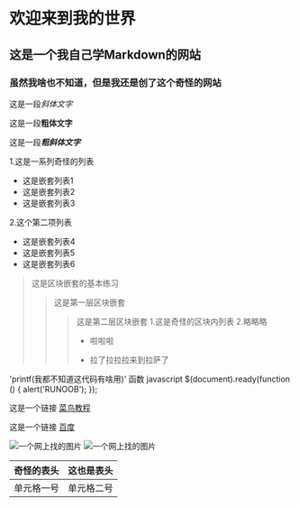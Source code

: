 # 欢迎来到我的世界
## 这是一个我自己学Markdown的网站
### 虽然我啥也不知道，但是我还是创了这个奇怪的网站
这是一段*斜体文字*

这是一段**粗体文字**

这是一段***粗斜体文字***

1.这是一系列奇怪的列表
  + 这是嵌套列表1
  + 这是嵌套列表2
  + 这是嵌套列表3
   
2.这个第二项列表
  - 这是嵌套列表4
  - 这是嵌套列表5
  - 这是嵌套列表6

> 这是区块嵌套的基本练习
> > 这是第一层区块嵌套
> > > 这是第二层区块嵌套
> > > 1.这是奇怪的区块内列表
> > > 2.略略略
> > >   * 啦啦啦
> > >   + 拉了拉拉拉来到拉萨了

'printf(我都不知道这代码有啥用)' 函数
  javascript
$(document).ready(function () {
    alert('RUNOOB');
});


这是一个链接 [菜鸟教程](https://www.runoob.com)

这是一个链接 [百度](https://www.baidu.com)

![一个网上找的图片](http://static.runoob.com/images/runoob-logo.png)
![一个网上找的图片](https://gimg2.baidu.com/image_search/src=http%3A%2F%2Fattach.bbs.miui.com%2Fforum%2F201304%2F25%2F195133e7a1l7b4f5117y4y.jpg&refer=http%3A%2F%2Fattach.bbs.miui.com&app=2002&size=f9999,10000&q=a80&n=0&g=0n&fmt=jpeg?sec=1619766196&t=3d633e2336bd219ba35c5363b2d2a7ad)

| 奇怪的表头 | 这也是表头 |
| ----- | ----- |
| 单元格一号 | 单元格二号|
